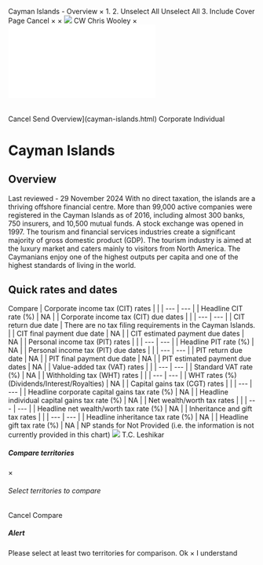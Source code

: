 Cayman Islands - Overview
×
1.
2.
Unselect All
Unselect All
3.
Include Cover Page
Cancel
×
×
![](-/media/world-wide-tax-summaries/attachments/global---chris-wooley.ashx%3Frev=ac5e5f3223b34096b1afc2a6009c7320&revision=ac5e5f32-23b3-4096-b1af-c2a6009c7320&hash=859B7ADC84DC2CBEC9760E9E6EE7DE6D0A8BFCDF)
CW
Chris Wooley
×
![](cayman-islands.html)
######
Cancel
Send
Overview](cayman-islands.html)
Corporate
Individual
# Cayman Islands
## Overview
Last reviewed - 29 November 2024
With no direct taxation, the islands are a thriving offshore financial centre. More than 99,000 active companies were registered in the Cayman Islands as of 2016, including almost 300 banks, 750 insurers, and 10,500 mutual funds. A stock exchange was opened in 1997. The tourism and financial services industries create a significant majority of gross domestic product (GDP). The tourism industry is aimed at the luxury market and caters mainly to visitors from North America. The Caymanians enjoy one of the highest outputs per capita and one of the highest standards of living in the world.
## Quick rates and dates
Compare
| Corporate income tax (CIT) rates | |
| --- | --- |
| Headline CIT rate (%) | NA |
| Corporate income tax (CIT) due dates | |
| --- | --- |
| CIT return due date | There are no tax filing requirements in the Cayman Islands. |
| CIT final payment due date | NA |
| CIT estimated payment due dates | NA |
| Personal income tax (PIT) rates | |
| --- | --- |
| Headline PIT rate (%) | NA |
| Personal income tax (PIT) due dates | |
| --- | --- |
| PIT return due date | NA |
| PIT final payment due date | NA |
| PIT estimated payment due dates | NA |
| Value-added tax (VAT) rates | |
| --- | --- |
| Standard VAT rate (%) | NA |
| Withholding tax (WHT) rates | |
| --- | --- |
| WHT rates (%) (Dividends/Interest/Royalties) | NA |
| Capital gains tax (CGT) rates | |
| --- | --- |
| Headline corporate capital gains tax rate (%) | NA |
| Headline individual capital gains tax rate (%) | NA |
| Net wealth/worth tax rates | |
| --- | --- |
| Headline net wealth/worth tax rate (%) | NA |
| Inheritance and gift tax rates | |
| --- | --- |
| Headline inheritance tax rate (%) | NA |
| Headline gift tax rate (%) | NA |
NP stands for Not Provided (i.e. the information is not currently provided in this chart)
![](-/media/world-wide-tax-summaries/attachments/cayman-islands---tc_leshikar.ashx%3Frev=d76fd2c740654a1f8ffdad688dea8c55&revision=d76fd2c7-4065-4a1f-8ffd-ad688dea8c55&hash=2C77F5EAE5AA54EB2A11A35E4B47053B0FC65361)
T.C. Leshikar
##### Compare territories
×
###### Select territories to compare
#####
Cancel
Compare
##### Alert
Please select at least two territories for comparison.
Ok
×
I understand